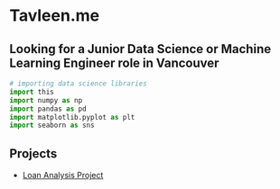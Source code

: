 # Tavleen.me

## Looking for a Junior Data Science or Machine Learning Engineer role in Vancouver

```python
# importing data science libraries
import this
import numpy as np
import pandas as pd
import matplotlib.pyplot as plt
import seaborn as sns
```

## Projects

* [Loan Analysis Project](https://github.com/tavleen-me/loan-analysis/blob/master/Loan%20Analysis.ipynb)
